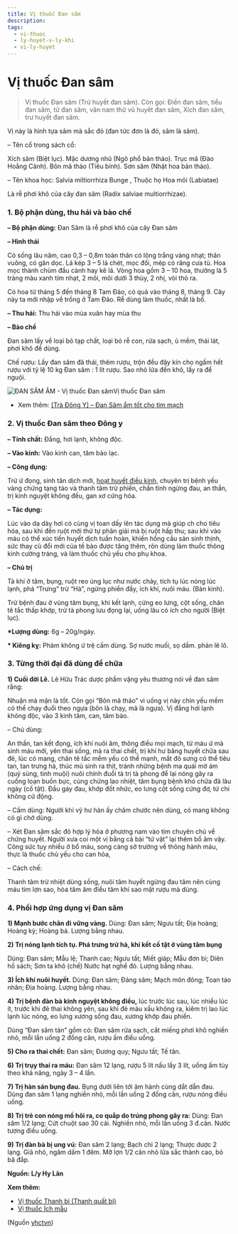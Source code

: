 ```yaml
---
title: Vị thuốc Đan sâm
description: 
tags:
  - vi-thuoc
  - ly-huyet-v-ly-khi
  - vi-ly-huyet
---
```


# Vị thuốc Đan sâm 

> Vị thuốc Đan sâm (Trừ huyết đan sâm). Còn gọi: Điền đan sâm, tiểu đan sâm, tử đan sâm, vân nam thử vũ huyết đan sâm, Xích đan sâm, trư huyết đan sâm.

Vị này là hình tựa sâm mà sắc đỏ (đan tức đơn là đỏ, sâm là sâm).

– Tên cổ trong sách cổ:

Xích sâm (Biệt lục). Mặc dương nhũ (Ngô phổ bản thảo). Trục mã (Đào Hoằng Cảnh). Bôn mã thảo (Tiêu bính). Sơn sâm (Nhật hoa bản thảo).

– Tên khoa học: Salvia miltiorrhiza Bunge , Thuộc họ Hoa môi (Labiatae)

Là rễ phơi khô của cây đan sâm (Radix salviae multiorrhizae).

### 1. Bộ phận dùng, thu hái và bào chế

**– Bộ phận dùng:** Đan Sâm là rễ phơi khô của cây Đan sâm

**– Hình thái**

Cỏ sống lâu năm, cao 0,3 – 0,8m toàn thân có lông trắng vàng nhạt; thân vuông, có gân dọc. Lá kép 3 – 5 lá chét, mọc đối, mép có răng cưa tù. Hoa mọc thành chùm đầu cành hay kẽ lá. Vòng hoa gồm 3 – 10 hoa, thường là 5 tràng màu xanh tím nhạt, 2 môi, môi dưới 3 thùy, 2 nhị, vòi thò ra.

Có hoa từ tháng 5 đến tháng 8 Tam Đảo, có quả vào tháng 8, tháng 9. Cây này ta mới nhập về trồng ở Tam Đảo. Rễ dùng làm thuốc, nhất là bổ.

**– Thu hái:** Thu hái vào mùa xuân hay mùa thu

**– Bào chế**

Đan sâm lấy về loại bỏ tạp chất, loại bỏ rễ con, rửa sạch, ủ mềm, thái lát, phơi khô để dùng.

Chế rượu: Lấy đan sâm đã thái, thêm rượu, trộn đều đậy kín cho ngấm hết rượu với tỷ lệ 10 kg Đan sâm : 1 lít rượu. Sao nhỏ lửa đến khô, lấy ra để nguội.

![ĐAN SÂM ẨM - Vị thuốc Đan sâm](/imgs/yhctvn/DAN-SAM-AM.jpg)Vị thuốc Đan sâm

* Xem thêm: [[Trà Đông Y] – Đan Sâm ẩm tốt cho tim mạch](/yhctvn/tra-dong-y-dan-sam-am-tot-cho-tim-mach)

### 2. Vị thuốc Đan sâm theo Đông y

**– Tính chất:** Đắng, hơi lạnh, không độc.

**– Vào kinh:** Vào kinh can, tâm bào lạc.

**– Công dụng:**

Trừ ứ đọng, sinh tân dịch mới, [hoạt huyết điều kinh](/yhctvn/dai-cuong-cac-thuoc-ve-huyet), chuyên trị bệnh yếu vàng chứng tạng táo và thanh tâm trừ phiền, chấn tĩnh ngừng đau, an thần, trị kinh nguyệt không đều, gan xơ cứng hóa.

**– Tác dụng:**

Lúc vào dạ dày hơi có cùng vị toan dấy lên tác dụng mà giúp ch cho tiêu hóa, sau khi đến ruột mới thứ tự phân giải mà bị ruột hấp thu; sau khi vào máu có thể xúc tiến huyết dịch tuần hoàn, khiến hồng cầu sản sinh thịnh, sức thay cũ đổi mới của tế bào được tăng thêm, rôn dùng làm thuốc thông kinh cường tráng, và làm thuốc chủ yếu cho phụ khoa.

**– Chủ trị**

Tà khí ở tâm, bụng, ruột reo úng lục như nước chảy, tích tụ lúc nóng lúc lạnh, phá “Trưng” trừ “Hà”, ngừng phiền đầy, ích khí, nuôi máu. (Bản kinh).

Trừ bệnh đau ở vùng tâm bụng, khí kết lạnh, cứng eo lưng, cột sống, chân tê tắc thấp khớp, trừ tà phong lưu đọng lại, uống lâu có ích cho người (Biệt lục).

**\*Lượng dùng:** 6g – 20g/ngày.

**\* Kiêng kỵ:** Phàm không ứ trệ cấm dùng. Sợ nước muối, sọ dấm. phản lê lô.

### 3. Từng thời đại đã dùng để chữa

**1) Cuối đời Lê.** Lê Hữu Trác dược phẩm vậng yêu thương nói về đan sâm rằng:

Nhuận mà mặn là tốt. Còn gọi “Bôn mã thảo” vì uống vị này chín yếu mềm có thể chạy đuổi theo ngựa (bôn là chạy, mã là ngựa). Vị đắng hơi lạnh không độc, vào 3 kinh tâm, can, tâm bào.

– Chủ dùng:

An thần, tan kết đọng, ích khí nuôi âm, thông điều mọi mạch, từ máu ứ mà sinh máu mới, yên thai sống, mà ra thai chết, trị khí hư băng huyết chữa sau đẻ, lúc có mang, chân tê tắc mềm yếu có thể mạnh, mắt đỏ sưng có thể tiêu tan, tan trưng hà, thúc mủ sinh ra thịt, tránh những bệnh ma quái mờ ám (quỷ sùng, tinh muội) nuôi chính đuổi tà trị tà phong để lại nóng gây ra cuồng loạn buồn bực, cùng chứng lao nhiệt, tâm bụng bệnh khó chữa đã lâu ngày (cố tật). Đầu gáy đau, khớp đốt nhức, eo lưng cột sống cứng đơ, tứ chi không cử động.

– Cấm dùng: Người khí vỹ hư hàn ấy châm chước nên dùng, có mang không có gì chớ dùng.

– Xét Đan sâm sắc đỏ hợp lý hỏa ở phương nam vào tim chuyên chủ về chứng huyết. Người xưa coi một vị bằng cả bài “tứ vật” lại thêm bổ âm vậy. Công sức tuy nhiều ở bổ máu, song càng sở trường về thông hành máu, thực là thuốc chủ yếu cho can hỏa,

– Cách chế:

Thanh tâm trừ nhiệt dùng sống, nuôi tâm huyết ngừng đau tâm nên cùng máu tim lợn sao, hòa tâm âm điều tâm khí sao mật rượu mà dùng.

### 4. Phối hợp ứng dụng vị Đan sâm

**1) Mạnh bước chân đi vững vàng.** Dùng: Đan sâm; Ngưu tất; Địa hoàng; Hoàng kỳ; Hoàng bá. Lượng bằng nhau.

**2) Trị nóng lạnh tích tụ. Phá trưng trừ hà, khí kết cố tật ở vùng tâm bụng**

Dùng: Đan sâm; Mẫu lệ; Thanh cao; Ngưu tất; Miết giáp; Mẫu đơn bì; Diên hồ sách; Sơn ta khô (chế) Nước hạt nghể đỏ. Lượng bằng nhau.

**3) Ích khí nuôi huyết.** Dùng: Đan sâm; Đảng sâm; Mạch môn đông; Toan táo nhân; Địa hoàng. Lượng bằng nhau.

**4) Trị bệnh đàn bà kinh nguyệt không điều,** lúc trước lúc sau, lúc nhiều lúc ít, trước khi đẻ thai không yên, sau khi đẻ máu xấu không ra, kiêm trị lao lúc lạnh lúc nóng, eo lưng xương sống đau, xương khớp đau phiền.

Dùng “Đan sâm tán” gồm có: Đan sâm rửa sạch, cắt miếng phơi khô nghiền nhỏ, mỗi lần uống 2 đồng cân, rượu ấm điều uống.

**5) Cho ra thai chết:** Đan sâm; Đương quy; Ngưu tất; Tế tân.

**6) Trị trụy thai ra máu:** Đan sâm 12 lạng, rượu 5 lít nấu lấy 3 lít, uống ấm tùy theo khả năng, ngày 3 – 4 lần.

**7) Trị hàn sán bụng đau.** Bụng dưới liên tới âm hành cùng dắt dẫn đau. Dùng đan sâm 1 lạng nghiền nhỏ, mỗi lần uống 2 đồng cân, rượu nóng điều uống.

**8) Trị trẻ con nóng mồ hôi ra, co quắp do trúng phong gây ra:** Dùng: Đan sâm 1/2 lạng; Cứt chuột sao 30 cái. Nghiền nhỏ, mỗi lần uống 3 đ.cân. Nước tương điều uống.

**9) Trị đàn bà bị ung vú:** Đan sâm 2 lạng; Bạch chi 2 lạng; Thược dược 2 lạng. Giã nhỏ, ngâm dấm 1 đêm. Mỡ lợn 1/2 cân nhỏ lửa sắc thành cao, bỏ bã đắp.

**Nguồn: L/y Hy Lãn**

**Xem thêm:**

* [Vị thuốc Thanh bì (Thanh quất bì)](/yhctvn/vi-thuoc-thanh-bi-thanh-quat-bi)
* [Vị thuốc Ích mẫu](/yhctvn/vi-thuoc-ich-mau)

(Nguồn <a href="https://yhctvn.com/vi-thuoc-dan-sam/" target="_blank">yhctvn</a>)
